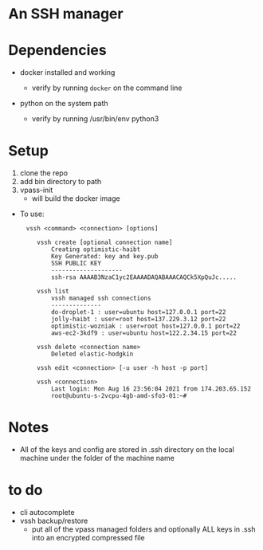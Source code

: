 # An SSH manager


# Dependencies
* docker installed and working
    * verify by running `docker` on the command line 

* python on the system path 
    * verify by running /usr/bin/env python3

# Setup
1. clone the repo 
2. add bin directory to path
3. vpass-init
    * will build the docker image


* To use:

```
     vssh <command> <connection> [options]

        vssh create [optional connection name]
            Creating optimistic-haibt
            Key Generated: key and key.pub
            SSH PUBLIC KEY
            --------------------
            ssh-rsa AAAAB3NzaC1yc2EAAAADAQABAAACAQCk5XpQuJc.....

        vssh list
            vssh managed ssh connections
            --------------
            do-droplet-1 : user=ubuntu host=127.0.0.1 port=22
            jolly-haibt : user=root host=137.229.3.12 port=22
            optimistic-wozniak : user=root host=127.0.0.1 port=22
            aws-ec2-3kdf9 : user=ubuntu host=122.2.34.15 port=22

        vssh delete <connection name>
            Deleted elastic-hodgkin

        vssh edit <connection> [-u user -h host -p port]

        vssh <connection>
            Last login: Mon Aug 16 23:56:04 2021 from 174.203.65.152
            root@ubuntu-s-2vcpu-4gb-amd-sfo3-01:~#

```


# Notes
* All of the keys and config are stored in .ssh directory on the local machine under the folder of the machine name



# to do
* cli autocomplete
* vssh backup/restore
    * put all of the vpass managed folders and optionally ALL keys in .ssh into an encrypted compressed file
